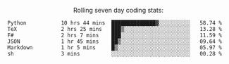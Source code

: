 <!--<p align="center">
  <img width="auto" src ="https://github-readme-stats.vercel.app/api/top-langs/?username=syrkis&layout=compact&hide_border=true&theme=darcula&bg_color=00000000&langs_count=6&hide=jupyter%20notebook,JavaScript,HTML" width = 400>
      <img src ="https://github-readme-streak-stats.herokuapp.com?user=syrkis&theme=darcula&hide_border=true&background=FFFFFF00" width = 400>

</p>-->
<p align="center">Rolling seven day coding stats:</p>
<!--START_SECTION:waka-->

```text
Python           10 hrs 44 mins  ██████████████▓░░░░░░░░░░   58.74 %
TeX              2 hrs 25 mins   ███▒░░░░░░░░░░░░░░░░░░░░░   13.28 %
F#               2 hrs 7 mins    ███░░░░░░░░░░░░░░░░░░░░░░   11.59 %
JSON             1 hr 45 mins    ██▒░░░░░░░░░░░░░░░░░░░░░░   09.64 %
Markdown         1 hr 5 mins     █▒░░░░░░░░░░░░░░░░░░░░░░░   05.97 %
sh               3 mins          ░░░░░░░░░░░░░░░░░░░░░░░░░   00.28 %
```

<!--END_SECTION:waka-->
